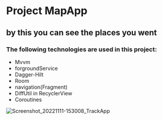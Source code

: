 # Project MapApp
## by this you can see the places you went 
### The following technologies are used in this project:
+ Mvvm
+ forgroundService
+ Dagger-Hilt
+ Room
+ navigation(Fragment)
+ DiffUtil in RecyclerView
+ Coroutines

![Screenshot_20221111-153008_TrackApp](https://user-images.githubusercontent.com/74426462/201338401-7c18b9d5-3a48-454c-bfe3-27510032fc6b.jpg)

